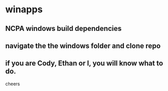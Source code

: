 # winapps
NCPA windows build dependencies 
-------------------------------
navigate the the windows folder and clone repo
-
if you are Cody, Ethan or I, you will know what to do.
-
cheers
